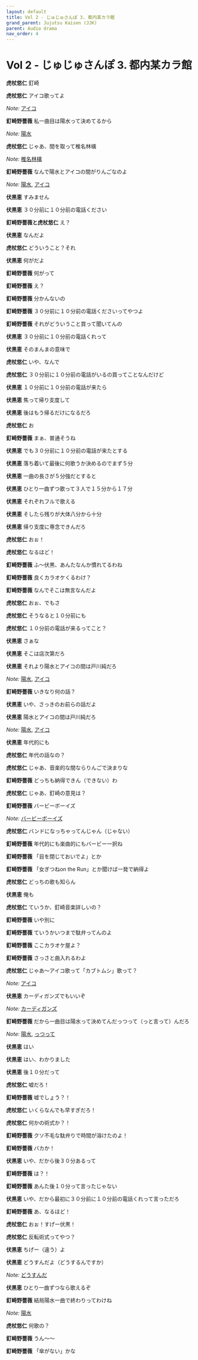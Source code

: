 ```yaml
---
layout: default
title: Vol 2 - じゅじゅさんぽ 3. 都内某カラ館
grand_parent: Jujutsu Kaisen (JJK)
parent: Audio drama
nav_order: 4
---
```


# Vol 2 - じゅじゅさんぽ 3. 都内某カラ館

**虎杖悠仁** 釘崎

**虎杖悠仁** アイコ歌ってよ

*Note:* [アイコ](https://ja.wikipedia.org/wiki/Aiko)

**釘崎野薔薇** 私一曲目は陽水って決めてるから

*Note:* [陽水](https://ja.wikipedia.org/wiki/%E4%BA%95%E4%B8%8A%E9%99%BD%E6%B0%B4)

**虎杖悠仁** じゃあ、間を取って椎名林檎

*Note:* [椎名林檎](https://es.wikipedia.org/wiki/Ringo_Shiina)

**釘崎野薔薇** なんで陽水とアイコの間がりんごなのよ

*Note:* [陽水](https://ja.wikipedia.org/wiki/%E4%BA%95%E4%B8%8A%E9%99%BD%E6%B0%B4), [アイコ](https://ja.wikipedia.org/wiki/Aiko)

**伏黒恵** すみません

**伏黒恵** ３０分前に１０分前の電話ください

**釘崎野薔薇と虎杖悠仁** え？

**伏黒恵** なんだよ

**虎杖悠仁** どういうこと？それ

**伏黒恵** 何がだよ

**釘崎野薔薇** 何がって

**釘崎野薔薇** え？

**釘崎野薔薇** 分かんないの

**釘崎野薔薇** ３０分前に１０分前の電話くださいってやつよ

**釘崎野薔薇** それがどういうこと買って聞いてんの

**伏黒恵** ３０分前に１０分前の電話くれって

**伏黒恵** そのまんまの意味で

**虎杖悠仁** いや、なんで

**虎杖悠仁** ３０分前に１０分前の電話がいるの買ってことなんだけど

**伏黒恵** １０分前に１０分前の電話が来たら

**伏黒恵** 焦って帰り支度して

**伏黒恵** 後はもう帰るだけになるだろ

**虎杖悠仁** お

**釘崎野薔薇** まぁ、普通そうね

**伏黒恵** でも３０分前に１０分前の電話が来たとする

**伏黒恵** 落ち着いて最後に何歌うか決めるのでまず５分

**伏黒恵** 一曲の長さが５分強だとすると

**伏黒恵** ひとり一曲ずつ歌って３人で１５分から１７分

**伏黒恵** それぞれフルで歌える

**伏黒恵** そしたら残りが大体八分から十分

**伏黒恵** 帰り支度に専念できんだろ

**虎杖悠仁** おぉ！

**虎杖悠仁** なるほど！

**釘崎野薔薇** ふ〜伏黒、あんたなんか慣れてるわね

**釘崎野薔薇** 良くカラオケくるわけ？

**釘崎野薔薇** なんでそこは無言なんだよ

**虎杖悠仁**  おぉ、でもさ

**虎杖悠仁** そうなると１０分前にも

**虎杖悠仁** １０分前の電話が来るってこと？

**伏黒恵** さぁな

**伏黒恵** そこは店次第だろ

**伏黒恵** それより陽水とアイコの間は戸川純だろ

*Note:* [陽水](https://ja.wikipedia.org/wiki/%E4%BA%95%E4%B8%8A%E9%99%BD%E6%B0%B4), [アイコ](https://ja.wikipedia.org/wiki/Aiko)

**釘崎野薔薇** いきなり何の話？

**伏黒恵** いや、さっきのお前らの話だよ

**伏黒恵** 陽水とアイコの間は戸川純だろ

*Note:* [陽水](https://ja.wikipedia.org/wiki/%E4%BA%95%E4%B8%8A%E9%99%BD%E6%B0%B4), [アイコ](https://ja.wikipedia.org/wiki/Aiko)

**伏黒恵** 年代的にも

**虎杖悠仁** 年代の話なの？

**虎杖悠仁** じゃあ、音楽的な間ならりんごで決まりな

**釘崎野薔薇** どっちも納得できん（できない）わ

**虎杖悠仁** じゃあ、釘崎の意見は？

**釘崎野薔薇** バービーボーイズ

*Note:* [バービーボーイズ](https://ja.wikipedia.org/wiki/BARBEE_BOYS)

**虎杖悠仁** バンドになっちゃってんじゃん（じゃない）

**釘崎野薔薇** 年代的にも楽曲的にもバービー一択ね

**釘崎野薔薇** 「目を閉じておいでよ」とか

**釘崎野薔薇** 「女ぎつねon the Run」とか聞けば一発で納得よ

**虎杖悠仁** どっちの歌も知らん

**伏黒恵** 俺も

**虎杖悠仁** ていうか、釘崎音楽詳しいの？

**釘崎野薔薇** いや別に

**釘崎野薔薇** ていうかいつまで駄弁ってんのよ

**釘崎野薔薇** ここカラオケ屋よ？

**釘崎野薔薇** さっさと曲入れるわよ

**虎杖悠仁** じゃあ〜アイコ歌って「カブトムシ」歌って？

*Note:* [アイコ](https://ja.wikipedia.org/wiki/Aiko)

**伏黒恵** カーディガンズでもいいぞ

*Note:* [カーディガンズ](https://ja.wikipedia.org/wiki/%E3%82%AB%E3%83%BC%E3%83%87%E3%82%A3%E3%82%AC%E3%83%B3%E3%82%BA)

**釘崎野薔薇** だから一曲目は陽水って決めてんだっつって（っと言って）んだろ

*Note:* [陽水](https://ja.wikipedia.org/wiki/%E4%BA%95%E4%B8%8A%E9%99%BD%E6%B0%B4), [っつって](https://hinative.com/ja/questions/1694177)

**伏黒恵** はい

**伏黒恵** はい、わかりました

**伏黒恵** 後１０分だって

**虎杖悠仁** 嘘だろ！

**釘崎野薔薇** 嘘でしょう？！

**虎杖悠仁** いくらなんでも早すぎだろ！

**虎杖悠仁** 何かの術式か？！

**釘崎野薔薇** クソ不毛な駄弁りで時間が溶けたのよ！

**釘崎野薔薇** バカか！

**伏黒恵** いや、だから後３０分あるって

**釘崎野薔薇** は？！

**釘崎野薔薇** あんた後１０分って言ったじゃない

**伏黒恵** いや、だから最初に３０分前に１０分前の電話くれって言っただろ

**釘崎野薔薇** あ、なるほど！

**虎杖悠仁** おぉ！すげー伏黒！

**虎杖悠仁** 反転術式ってやつ？

**伏黒恵** ちげー（違う）よ

**伏黒恵** どうすんだよ（どうするんですか）

*Note:* [どうすんだ](https://japanese.stackexchange.com/questions/60791/meaning-of-%E3%81%A9%E3%81%86%E3%81%99%E3%82%93%E3%81%A0%E3%82%88)

**伏黒恵** ひとり一曲ずつなら歌えるぞ

**釘崎野薔薇** 結局陽水一曲で終わりってわけね

*Note:* [陽水](https://ja.wikipedia.org/wiki/%E4%BA%95%E4%B8%8A%E9%99%BD%E6%B0%B4)

**虎杖悠仁** 何歌の？

**釘崎野薔薇** うん〜〜

**釘崎野薔薇** 「傘がない」かな